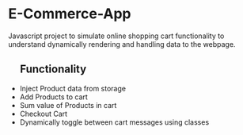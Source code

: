 <h1>E-Commerce-App</h1>

Javascript project to simulate online shopping cart functionality to understand dynamically rendering and handling data to the webpage.

<ul><h2>Functionality</h2>
  <li>Inject Product data from storage</li>
  <li>Add Products to cart</li>
  <li>Sum value of Products in cart</li>
  <li>Checkout Cart</li>
  <li>Dynamically toggle between cart messages using classes</li>
</ul>
